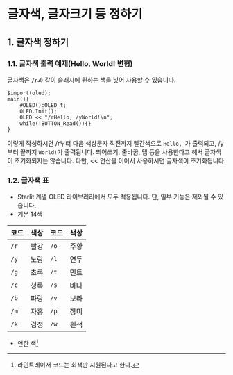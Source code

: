 # 글자색, 글자크기 등 정하기

## 1. 글자색 정하기

### 1.1. 글자색 출력 예제(Hello, World! 변형)

글자색은 `/r`과 같이 슬래시에 원하는 색을 넣어 사용할 수 있습니다.

```
$import(oled);
main(){
    #OLED():OLED_t;
    OLED.Init();
    OLED << "/rHello, /yWorld!\n";
    while(!BUTTON_Read()){}
}
```
이렇게 작성하시면 /r부터 다음 색상문자 직전까지 빨간색으로 `Hello, `가 출력되고, /y부터 끝까지 `World!`가 출력됩니다. 띄어쓰기, 줄바꿈, 탭 등을 사용한다고 해서 글자색이 초기화되지는 않습니다. 다만, << 연산을 이어서 사용하시면 글자색이 초기화됩니다.

### 1.2. 글자색 표

- Starlit 계열 OLED 라이브러리에서 모두 적용됩니다. 단, 일부 기능은 제외될 수 있습니다.
- 기본 14색

|코드|색상|코드|색상|
|---|---|---|---|
|`/r`|빨강|`/o`|주황|
|`/y`|노랑|`/l`|연두|
|`/g`|초록|`/t`|민트|
|`/c`|청록|`/s`|바다|
|`/b`|파랑|`/v`|보라|
|`/m`|자홍|`/p`|장미|
|`/k`|검정|`/w`|흰색|
- 연한 색[^연한]


[^연한]: 라인트레이서 코드는 회색만 지원된다고 한다.